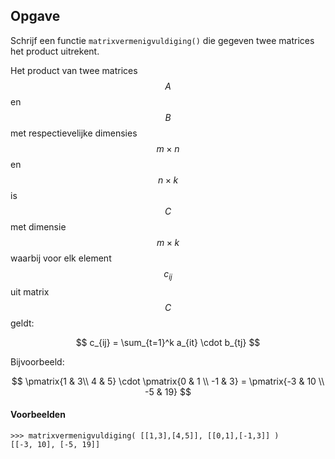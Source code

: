## Opgave
Schrijf een functie `matrixvermenigvuldiging()` die gegeven twee matrices het product uitrekent.

Het product van twee matrices $$A$$ en $$B$$ met respectievelijke dimensies $$m \times n$$ en $$n \times k$$ is $$C$$ met dimensie $$m \times k$$ waarbij voor elk element $$c_{ij}$$ uit matrix $$C$$ geldt:

$$
c_{ij} = \sum_{t=1}^k a_{it} \cdot b_{tj}
$$

Bijvoorbeeld:

$$
\pmatrix{1 & 3\\ 4 & 5} \cdot \pmatrix{0 & 1 \\ -1 & 3} = \pmatrix{-3 & 10 \\ -5 & 19}
$$

#### Voorbeelden
```
>>> matrixvermenigvuldiging( [[1,3],[4,5]], [[0,1],[-1,3]] )
[[-3, 10], [-5, 19]]
```
